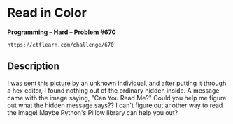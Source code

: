 # Read in Color

**Programming – Hard – Problem #670**

`https://ctflearn.com/challenge/670`


## Description

I was sent [this picture](./extra/image.png) by an unknown individual, and after
putting it through a hex editor, I found nothing out of the ordinary hidden
inside. A message came with the image saying, "Can You Read Me?" Could you help
me figure out what the hidden message says?? I can't figure out another way to
read the image! Maybe Python's Pillow library can help you out?
